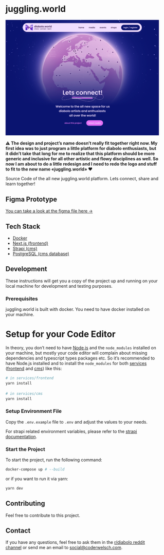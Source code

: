 # juggling.world

![](./docs/images/teaser.png)

**⚠️ The design and project’s name doesn’t really fit together right now. My first idea was to just program a little platform for diabolo enthusiasts, 
but it didn’t take that long for me to realize that this platform should be more generic and inclusive for all other artistic and flowy disciplines as well. 
So now I am about to do a little redesign and I need to redo the logo and stuff to fit to the new name «juggling.world» ❤️**

Source Code of the all new juggling.world platform. Lets connect, share and learn together! 

## Figma Prototype

[You can take a look at the figma file here →](https://www.figma.com/file/ev2wLBI15wKCA1KGZRWaMg/Mockups?type=design&node-id=0%3A1&mode=design&t=Bg1T5B12WPZlcWAI-1)  

## Tech Stack

- [Docker](https://www.docker.com/)
- [Next.js (frontend)](https://nextjs.org/)
- [Strapi (cms)](https://strapi.io/)
- [PostgreSQL (cms database)](https://www.postgresql.org/)

## Development

These instructions will get you a copy of the project up and running on your local machine for development and testing purposes.

### Prerequisites

juggling.world is built with docker. You need to have docker installed on your machine.

# Setup for your Code Editor

In theory, you don’t need to have [Node.js](https://nodejs.org/) and the `node_modules` installed on your machine, but mostly your code editor will complain about missing dependencies and typescript types packages etc. So it’s recommended to have Node.js installed and to install the `node_modules` for both [services](./services) ([frontend](./services/frontend) and [cms](./services/cms)) like this:

```bash
# in services/frontend
yarn install

# in services/cms
yarn install
```

### Setup Environment File

Copy the `.env.example` file to `.env` and adjust the values to your needs. 

For strapi related environment variables, please refer to the [strapi documentation](https://strapi.io/documentation/developer-docs/latest/setup-deployment-guides/configurations.html#environment-variables).

### Start the Project

To start the project, run the following command:

```bash
docker-compose up # --build
```

or if you want to run it via yarn:

```bash
yarn dev
```

## Contributing

Feel free to contribute to this project.

## Contact

If you have any questions, feel free to ask them in the [r/diabolo reddit channel](https://reddit.com/r/diabolo) or send me an email to [social@coderwelsch.com](mailto:social@coderwelsch.com).

